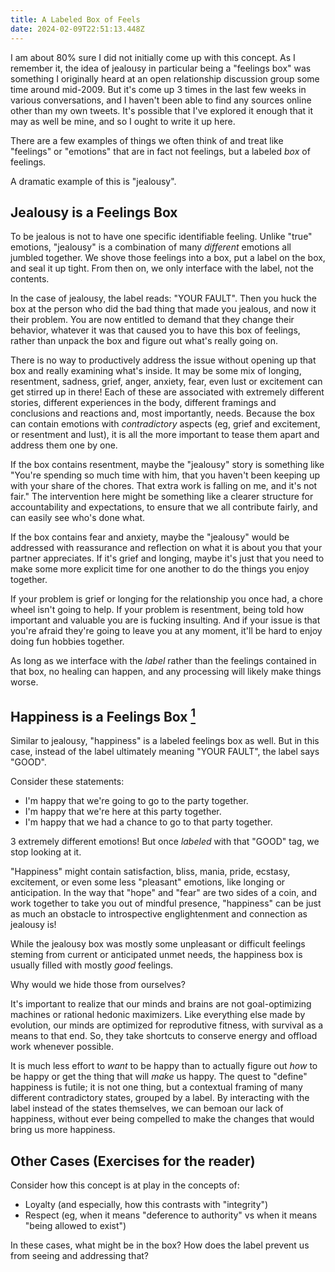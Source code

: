 ```yaml
---
title: A Labeled Box of Feels
date: 2024-02-09T22:51:13.448Z
---
```


I am about 80% sure I did not initially come up with this
concept. As I remember it, the idea of jealousy in particular
being a "feelings box" was something I originally heard at an
open relationship discussion group some time around mid-2009. But
it's come up 3 times in the last few weeks in various
conversations, and I haven't been able to find any sources online
other than my own tweets. It's possible that I've explored it
enough that it may as well be mine, and so I ought to write it up
here.

There are a few examples of things we often think of and treat
like "feelings" or "emotions" that are in fact not feelings, but
a labeled _box_ of feelings.

A dramatic example of this is "jealousy".

## Jealousy is a Feelings Box

To be jealous is not to have one specific identifiable feeling.
Unlike "true" emotions, "jealousy" is a combination of many
_different_ emotions all jumbled together. We shove those
feelings into a box, put a label on the box, and seal it up
tight. From then on, we only interface with the label, not the
contents.

In the case of jealousy, the label reads: "YOUR FAULT". Then you
huck the box at the person who did the bad thing that made you
jealous, and now it their problem. You are now entitled to demand
that they change their behavior, whatever it was that caused you
to have this box of feelings, rather than unpack the box and
figure out what's really going on.

There is no way to productively address the issue without opening
up that box and really examining what's inside. It may be some
mix of longing, resentment, sadness, grief, anger, anxiety, fear,
even lust or excitement can get stirred up in there! Each of
these are associated with extremely different stories, different
experiences in the body, different framings and conclusions and
reactions and, most importantly, needs. Because the box can
contain emotions with _contradictory_ aspects (eg, grief and
excitement, or resentment and lust), it is all the more important
to tease them apart and address them one by one.

If the box contains resentment, maybe the "jealousy" story is
something like "You're spending so much time with him, that
you haven't been keeping up with your share of the chores. That
extra work is falling on me, and it's not fair." The intervention
here might be something like a clearer structure for
accountability and expectations, to ensure that we all contribute
fairly, and can easily see who's done what.

If the box contains fear and anxiety, maybe the "jealousy" would
be addressed with reassurance and reflection on what it is about
you that your partner appreciates. If it's grief and longing,
maybe it's just that you need to make some more explicit time for
one another to do the things you enjoy together.

If your problem is grief or longing for the relationship you once
had, a chore wheel isn't going to help. If your problem is
resentment, being told how important and valuable you are is
fucking insulting. And if your issue is that you're afraid
they're going to leave you at any moment, it'll be hard to enjoy
doing fun hobbies together.

As long as we interface with the _label_ rather than the feelings
contained in that box, no healing can happen, and any processing
will likely make things worse.

## Happiness is a Feelings Box [<sup>1</sup>](https://twitter.com/izs/status/1744854738997567586)

Similar to jealousy, "happiness" is a labeled feelings box as
well. But in this case, instead of the label ultimately meaning
"YOUR FAULT", the label says "GOOD".

Consider these statements:

- I'm happy that we're going to go to the party together.
- I'm happy that we're here at this party together.
- I'm happy that we had a chance to go to that party together.

3 extremely different emotions! But once _labeled_ with that
"GOOD" tag, we stop looking at it.

"Happiness" might contain satisfaction, bliss, mania, pride,
ecstasy, excitement, or even some less "pleasant" emotions, like
longing or anticipation. In the way that "hope" and "fear"
are two sides of a coin, and work together to take you out of
mindful presence, "happiness" can be just as much an obstacle to
introspective englightenment and connection as jealousy is!

While the jealousy box was mostly some unpleasant or difficult
feelings steming from current or anticipated unmet needs, the
happiness box is usually filled with mostly _good_ feelings.

Why would we hide those from ourselves?

It's important to realize that our minds and brains are not
goal-optimizing machines or rational hedonic maximizers. Like
everything else made by evolution, our minds are optimized for
reprodutive fitness, with survival as a means to that end. So,
they take shortcuts to conserve energy and offload work whenever
possible.

It is much less effort to _want_ to be happy than to actually
figure out _how_ to be happy or get the thing that will _make_ us
happy. The quest to "define" happiness is futile; it is not one
thing, but a contextual framing of many different contradictory
states, grouped by a label. By interacting with the label instead
of the states themselves, we can bemoan our lack of happiness,
without ever being compelled to make the changes that would bring
us more happiness.

## Other Cases (Exercises for the reader)

Consider how this concept is at play in the concepts of:

- Loyalty (and especially, how this contrasts with "integrity")
- Respect (eg, when it means "deference to authority" vs when it
  means "being allowed to exist")

In these cases, what might be in the box? How does the label
prevent us from seeing and addressing that?
